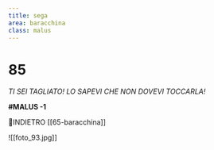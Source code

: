 ```yaml
---
title: sega
area: baracchina
class: malus
---
```

# 85
_TI SEI TAGLIATO!
LO SAPEVI CHE NON DOVEVI TOCCARLA!_

**#MALUS -1**

👀INDIETRO [[65-baracchina]]

![[foto_93.jpg]]